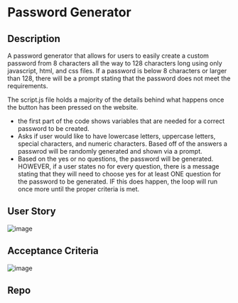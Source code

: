 # Password Generator 

## Description
A password generator that allows for users to easily create a custom password from 8 characters all the way to 128 characters long using only javascript, html, and css files. If a password is below 8 characters or larger than 128, there will be a prompt stating that the password does not meet the requirements. 

The script.js file holds a majority of the details behind what happens once the button has been pressed on the website.
- the first part of the code shows variables that are needed for a correct password to be created.
- Asks if user would like to have lowercase letters, uppercase letters, special characters, and numeric characters. Based off of the answers a passwrod will be randomly generated and shown via a prompt.
- Based on the yes or no questions, the password will be generated. HOWEVER, if a user states no for every question, there is a message stating that they will need to choose yes for at least ONE question for the password to be generated. IF this does happen, the loop will run once more until the proper criteria is met. 

## User Story

![image](https://user-images.githubusercontent.com/102200085/183567293-0ea0d85f-f91f-422e-9eb1-b44271ae912c.png)

## Acceptance Criteria 

![image](https://user-images.githubusercontent.com/102200085/183567280-cc042dd9-90e5-4934-9054-61bcc545f297.png)

## Repo





